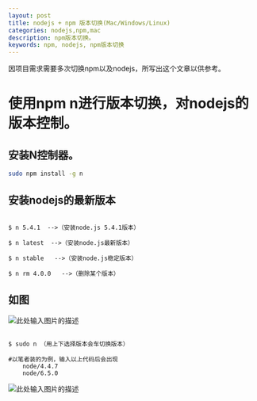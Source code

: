 ```yaml
---
layout: post
title: nodejs + npm 版本切换(Mac/Windows/Linux)
categories: nodejs,npm,mac
description: npm版本切换。
keywords: npm, nodejs, npm版本切换
---
```


因项目需求需要多次切换npm以及nodejs，所写出这个文章以供参考。

# 使用npm n进行版本切换，对nodejs的版本控制。

## 安装N控制器。
```bash
sudo npm install -g n
```
## 安装nodejs的最新版本

```text

$ n 5.4.1  -->（安装node.js 5.4.1版本）

$ n latest  -->（安装node.js最新版本）

$ n stable   -->（安装node.js稳定版本）

$ n rm 4.0.0   -->（删除某个版本）

```
## 如图

![此处输入图片的描述][1]

```text

$ sudo n （用上下选择版本会车切换版本）

#以笔者装的为例，输入以上代码后会出现
    node/4.4.7
    node/6.5.0

```

![此处输入图片的描述][2]

[1]:(/images/blog/QQ20170615-215055@2x.png)

[2]:(/images/QQ20170615-214859@2x.png)


